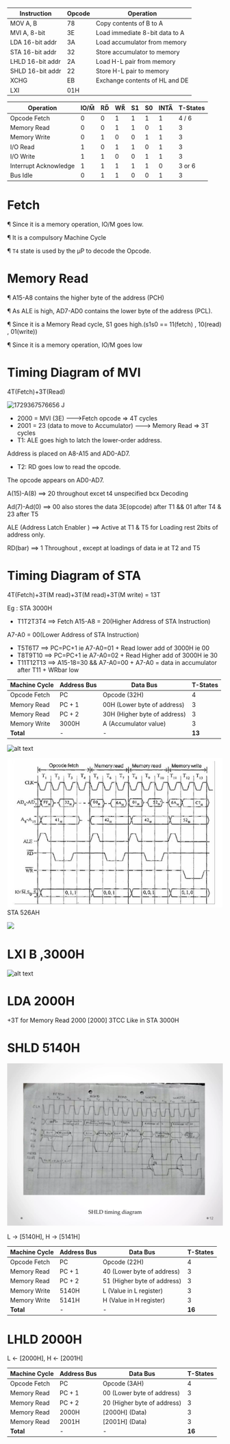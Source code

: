 | Instruction      | Opcode | Operation                      |
| ---------------- | ------ | ------------------------------ |
| MOV A, B         | 78     | Copy contents of B to A        |
| MVI A, 8-bit     | 3E     | Load immediate 8-bit data to A |
| LDA 16-bit addr  | 3A     | Load accumulator from memory   |
| STA 16-bit addr  | 32     | Store accumulator to memory    |
| LHLD 16-bit addr | 2A     | Load H-L pair from memory      |
| SHLD 16-bit addr | 22     | Store H-L pair to memory       |
| XCHG             | EB     | Exchange contents of HL and DE |
| LXI              | 01H    |                                |

| **Operation**         | **IO/M̅** | **RD̅** | **WR̅** | **S1** | **S0** | **INTA̅** | **T-States** |
| --------------------- | -------- | ------ | ------ | ------ | ------ | -------- | ------------ |
| Opcode Fetch          | 0        | 0      | 1      | 1      | 1      | 1        | 4 / 6        |
| Memory Read           | 0        | 0      | 1      | 1      | 0      | 1        | 3            |
| Memory Write          | 0        | 1      | 0      | 0      | 1      | 1        | 3            |
| I/O Read              | 1        | 0      | 1      | 1      | 0      | 1        | 3            |
| I/O Write             | 1        | 1      | 0      | 0      | 1      | 1        | 3            |
| Interrupt Acknowledge | 1        | 1      | 1      | 1      | 1      | 0        | 3 or 6       |
| Bus Idle              | 0        | 1      | 1      | 0      | 0      | 1        | 3            |

# Fetch

¶ Since it is a memory operation, IO/M goes low.

¶ It is a compulsory Machine Cycle

¶ `T4` state is used by the µP to decode the Opcode.

# Memory Read

¶ A15-A8 contains the higher byte of the address (PCH)

¶ As ALE is high, AD7-AD0 contains the lower byte of the address (PCL).

¶ Since it is a Memory Read cycle, S1 goes high.(s1s0 == 11(fetch) , 10(read) , 01(write))

¶ Since it is a memory operation, IO/M goes low

# Timing Diagram of MVI 

4T(Fetch)+3T(Read)

![1729367576656](images/TimingDiagram/1729367576656.png) J

- 2000 = MVI (3E) --->Fetch opcode => 4T cycles
- 2001 = 23 (data to move to Accumulator) ---> Memory Read => 3T cycles
- T1: ALE goes high to latch the lower-order address.

Address is placed on A8-A15 and AD0-AD7.

- T2: RD goes low to read the opcode.

The opcode appears on AD0-AD7.

A(15)-A(8) ==> 20 throughout excet t4 unspecified bcx Decoding

Ad(7)-Ad(0) ==> 00 also stores the data 3E(opcode) after T1 && 01 after T4 & 23 after T5 

ALE (Address Latch Enabler ) ==> Active at T1 & T5 for Loading rest 2bits of address only. 

RD(bar) ==> 1 Throughout , except at loadings of data ie at T2 and T5

# Timing Diagram of STA

4T(Fetch)+3T(M read)+3T(M read)+3T(M write) = 13T

Eg : STA 3000H

- T1T2T3T4 ==> Fetch A15-A8 = 20(Higher Address of STA Instruction)

 A7-A0 = 00(Lower Address of STA Instruction)

- T5T6T7 ==>  PC=PC+1 ie A7-A0=01 + Read  lower add of 3000H ie 00
- T8T9T10 ==>  PC=PC+1 ie A7-A0=02 + Read Higher add of 3000H ie 30
- T11T12T13 ==>  A15-18=30 && A7-A0=00    + A7-A0 = data in accumulator after T11  + WRbar low

| **Machine Cycle** | **Address Bus** | **Data Bus**                 | **T-States** |
| ----------------- | --------------- | ---------------------------- | ------------ |
| Opcode Fetch      | PC              | Opcode (32H)                 | 4            |
| Memory Read       | PC + 1          | 00H (Lower byte of address)  | 3            |
| Memory Read       | PC + 2          | 30H (Higher byte of address) | 3            |
| Memory Write      | 3000H           | A (Accumulator value)        | 3            |
| **Total**         | -               | -                            | **13**       |

![alt text](<Screenshot 2024-10-20 at 1.51.32 AM.png>)

![alt text](image-2.png)STA 526AH

![](https://1.bp.blogspot.com/-KZOZkLV74pg/Tese8ZlWq7I/AAAAAAAAAR4/35mfk-ByQ5g/s1600/13Tstates.JPG)

# LXI B ,3000H

![alt text](<Screenshot 2024-10-21 at 4.29.20 PM.png>)

# LDA 2000H

+3T for Memory Read  2000   [2000]   3TCC   Like in STA 3000H

# SHLD 5140H

![alt text](image-3.png)

L -> [5140H], H -> [5141H]

| **Machine Cycle** | **Address Bus** | **Data Bus**                | **T-States** |
| ----------------- | --------------- | --------------------------- | ------------ |
| Opcode Fetch      | PC              | Opcode (22H)                | 4            |
| Memory Read       | PC + 1          | 40 (Lower byte of address)  | 3            |
| Memory Read       | PC + 2          | 51 (Higher byte of address) | 3            |
| Memory Write      | 5140H           | L (Value in L register)     | 3            |
| Memory Write      | 5141H           | H (Value in H register)     | 3            |
| **Total**         | -               | -                           | **16**       |

# LHLD 2000H

L <- [2000H], H <- [2001H]

| **Machine Cycle** | **Address Bus** | **Data Bus**                | **T-States** |
| ----------------- | --------------- | --------------------------- | ------------ |
| Opcode Fetch      | PC              | Opcode (3AH)                | 4            |
| Memory Read       | PC + 1          | 00 (Lower byte of address)  | 3            |
| Memory Read       | PC + 2          | 20 (Higher byte of address) | 3            |
| Memory Read       | 2000H           | [2000H] (Data)              | 3            |
| Memory Read       | 2001H           | [2001H] (Data)              | 3            |
| **Total**         | -               | -                           | **16**       |